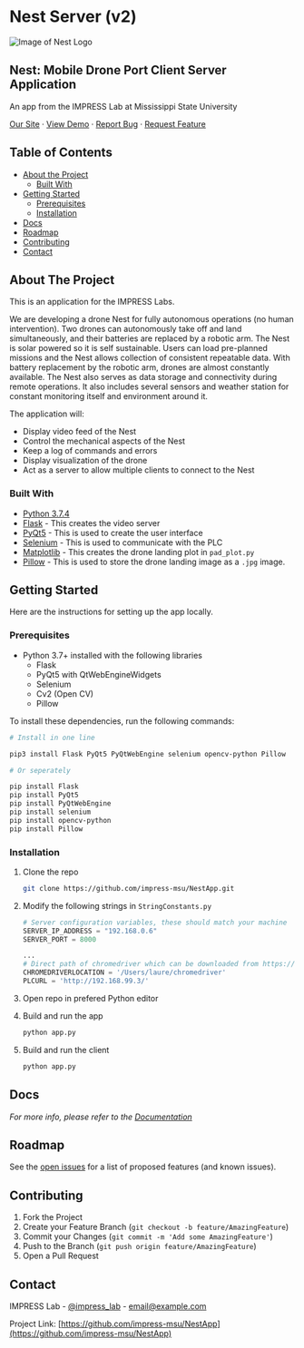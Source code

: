 <!-- TODO Documentation:

* routes.py
* camera.py
* static/
* templates/ -->

# Nest Server (v2)

![Image of Nest Logo](https://i.imgur.com/wk2ynOg.jpg)

## Nest: Mobile Drone Port Client Server Application

An app from the IMPRESS Lab at Mississippi State University

[Our Site](http://impress.ece.msstate.edu/research/projects/Nest) ·
[View Demo](todo) ·
[Report Bug](https://github.com/lpjune/NestServerV2/issues) ·
[Request Feature](https://github.com/lpjune/NestServerV2/issues)

## Table of Contents

* [About the Project](#about-the-project)
  * [Built With](#built-with)
* [Getting Started](#getting-started)
  * [Prerequisites](#prerequisites)
  * [Installation](#installation)
* [Docs](#usage)
* [Roadmap](#roadmap)
* [Contributing](#contributing)
* [Contact](#contact)

<!-- ABOUT THE PROJECT -->
## About The Project

This is an application for the IMPRESS Labs.

We are developing a drone Nest for fully autonomous operations (no human intervention). Two drones can autonomously take off and land simultaneously, and their batteries are replaced by a robotic arm. The Nest is solar powered so it is self sustainable. Users can load pre-planned missions and the Nest allows collection of consistent repeatable data. With battery replacement by the robotic arm, drones are almost constantly available. The Nest also serves as data storage and connectivity during remote operations. It also includes several sensors and weather station for constant monitoring itself and environment around it.

The application will:

* Display video feed of the Nest
* Control the mechanical aspects of the Nest
* Keep a log of commands and errors
* Display visualization of the drone
* Act as a server to allow multiple clients to connect to the Nest

### Built With

* [Python 3.7.4](https://www.python.org/downloads/release/python-374/)
* [Flask](https://www.fullstackpython.com/flask.html) - This creates the video server
* [PyQt5](https://pypi.org/project/PyQt5/) - This is used to create the user interface
* [Selenium](https://selenium-python.readthedocs.io/) - This is used to communicate with the PLC
* [Matplotlib](https://matplotlib.org/users/installing.html) - This creates the drone landing plot in ```pad_plot.py``` 
* [Pillow](https://pypi.org/project/Pillow/) - This is used to store the drone landing image as a ```.jpg``` image.

<!-- GETTING STARTED -->
## Getting Started

Here are the instructions for setting up the app locally.

### Prerequisites

* Python 3.7+ installed with the following libraries
  * Flask
  * PyQt5 with QtWebEngineWidgets
  * Selenium
  * Cv2 (Open CV)
  * Pillow

To install these dependencies, run the following commands:

```bash
# Install in one line

pip3 install Flask PyQt5 PyQtWebEngine selenium opencv-python Pillow

# Or seperately

pip install Flask
pip install PyQt5
pip install PyQtWebEngine
pip install selenium
pip install opencv-python
pip install Pillow
```

### Installation

1. Clone the repo

    ```bash
    git clone https://github.com/impress-msu/NestApp.git
    ```

2. Modify the following strings in ```StringConstants.py```

    ```python
    # Server configuration variables, these should match your machine
    SERVER_IP_ADDRESS = "192.168.0.6"
    SERVER_PORT = 8000

    ...
    # Direct path of chromedriver which can be downloaded from https://sites.google.com/a/chromium.org/chromedriver/ 
    CHROMEDRIVERLOCATION = '/Users/laure/chromedriver'
    PLCURL = 'http://192.168.99.3/'
    ```

3. Open repo in prefered Python editor

4. Build and run the app
  
    ```bash
    python app.py
    ```

5. Build and run the client

    ```bash
    python app.py
    ```

## Docs

_For more info, please refer to the [Documentation](https://example.com)_

## Roadmap

See the [open issues](https://github.com/lpjune/NestServerV2/issues) for a list of proposed features (and known issues).

## Contributing

1. Fork the Project
2. Create your Feature Branch (`git checkout -b feature/AmazingFeature`)
3. Commit your Changes (`git commit -m 'Add some AmazingFeature'`)
4. Push to the Branch (`git push origin feature/AmazingFeature`)
5. Open a Pull Request

## Contact

IMPRESS Lab - [@impress_lab](https://twitter.com/impress_lab) - email@example.com

Project Link: [https://github.com/impress-msu/NestApp](https://github.com/impress-msu/NestApp)